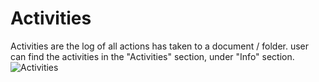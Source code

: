 # Activities

Activities are the log of all actions has taken to a document / folder.
user can find the activities in the "Activities" section, under "Info" section.
![Activities](/images/Activities.png)